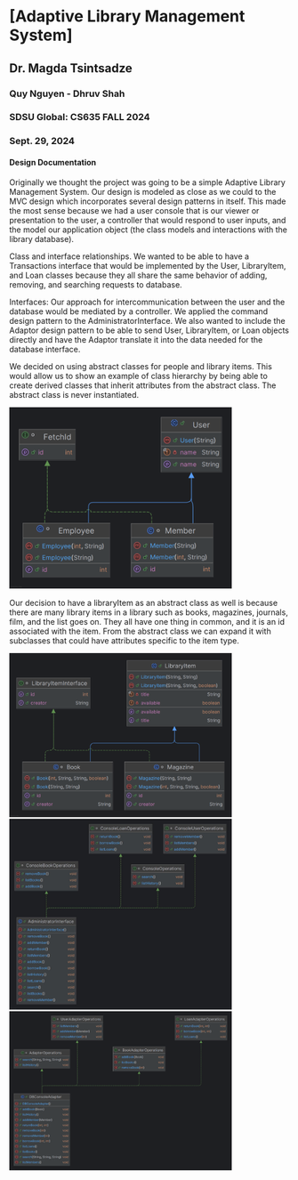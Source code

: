 # [Adaptive Library Management System]
## Dr. Magda Tsintsadze
### Quy Nguyen - Dhruv Shah
### SDSU Global: CS635 FALL 2024
### Sept. 29, 2024


#### **Design Documentation**
Originally we thought the project was going to be a simple Adaptive Library Management System. Our design is modeled
as close as we could to the MVC design which incorporates several design patterns in itself. This made the most sense
because we had a user console that is our viewer or presentation to the user, a controller that would respond to user
inputs, and the model our application object (the class models and interactions with the library database). 

Class and interface relationships.
We wanted to be able to have a Transactions interface that would be implemented by the User, LibraryItem, and Loan classes
because they all share the same behavior of adding, removing, and searching requests to database.

Interfaces:
Our approach for intercommunication between the user and the database would be mediated by a controller. We applied the
command design pattern to the AdministratorInterface. We also wanted to include the Adaptor design pattern to be able
to send User, LibraryItem, or Loan objects directly and have the Adaptor translate it into the data needed for the
database interface.

We decided on using abstract classes for people and library items. This would allow us to show an example of class
hierarchy by being able to create derived classes that inherit attributes from the abstract class. The abstract class
is never instantiated.

<img title="User Class Diagram" alt="Current Class Diagram" width="400" src="reportImages/User.png">

Our decision to have a libraryItem as an abstract class as well is because there are many library items in a library
such as books, magazines, journals, film, and the list goes on. They all have one thing in common, and it is an id
associated with the item. From the abstract class we can expand it with subclasses that could have attributes specific
to the item type.

<img title="LibraryItem Class Diagram" alt="Current Class Diagram" width="400" src="reportImages/LibraryItem.png">


<img title="AdminInterface" alt="Current Class Diagram" width="400" src="reportImages/AdministratorInterface.jpg">

<img title="Adapter" alt="Current Class Diagram" width="400" src="reportImages/DBConsoleAdapter.png">

